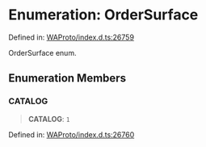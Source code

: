 # Enumeration: OrderSurface

Defined in: [WAProto/index.d.ts:26759](https://github.com/Fokusdotid/Baileys/blob/4c54e9ae0a9f37422d51e97c3454891bf06f36e1/WAProto/index.d.ts#L26759)

OrderSurface enum.

## Enumeration Members

### CATALOG

> **CATALOG**: `1`

Defined in: [WAProto/index.d.ts:26760](https://github.com/Fokusdotid/Baileys/blob/4c54e9ae0a9f37422d51e97c3454891bf06f36e1/WAProto/index.d.ts#L26760)

